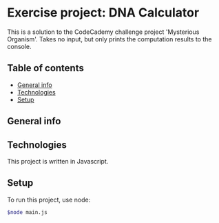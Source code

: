 # Exercise project: DNA Calculator

This is a solution to the CodeCademy challenge project 'Mysterious Organism'. Takes no input, but only prints the computation results to the console.

## Table of contents

* [General info](#general-info)
* [Technologies](#technologies)
* [Setup](#setup)

## General info

## Technologies

This project is written in Javascript.

## Setup

To run this project, use node:

``` bash
$node main.js
```
